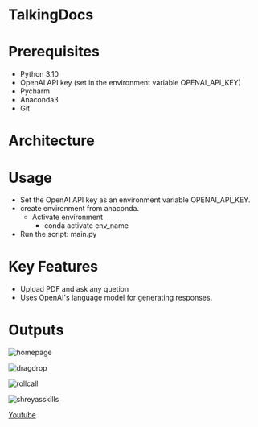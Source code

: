 # TalkingDocs

# Prerequisites
* Python 3.10
* OpenAI API key (set in the environment variable OPENAI_API_KEY)
* Pycharm 
* Anaconda3
* Git
# Architecture
 
  
# Usage
- Set the OpenAI API key as an environment variable OPENAI_API_KEY.
- create environment from anaconda.
  - Activate environment
     - conda activate env_name 
- Run the script: main.py

# Key Features
- Upload PDF and ask any quetion
- Uses OpenAI's language model for generating responses.

# Outputs
![homepage](https://github.com/yogi-25/TalkingDocs/assets/55496505/84dc85ed-65a2-4e66-88f7-639717f2cee7)

![dragdrop](https://github.com/yogi-25/TalkingDocs/assets/55496505/523d3753-0143-4e26-aee1-c998bb86dbd3)

![rollcall](https://github.com/yogi-25/TalkingDocs/assets/55496505/b15e000c-501c-468b-9373-aedbf34645d4)

![shreyasskills](https://github.com/yogi-25/TalkingDocs/assets/55496505/37c57338-a1ef-45a0-9770-20204306dd11)

[Youtube](https://youtu.be/vp0ECyw8V10?si=IucZ12MS7muw5PPz)
